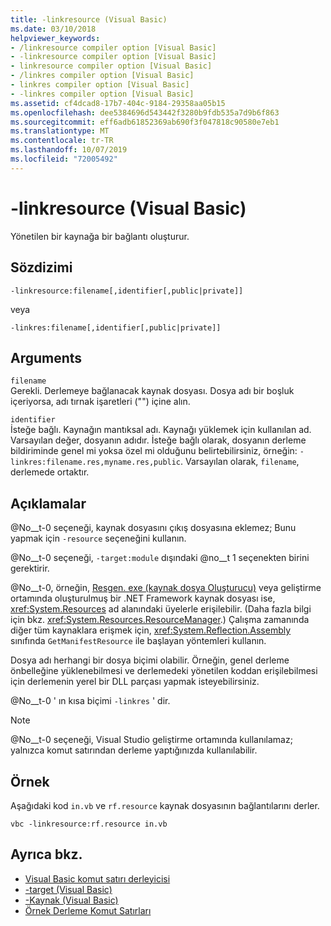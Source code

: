 ```yaml
---
title: -linkresource (Visual Basic)
ms.date: 03/10/2018
helpviewer_keywords:
- /linkresource compiler option [Visual Basic]
- -linkresource compiler option [Visual Basic]
- linkresource compiler option [Visual Basic]
- /linkres compiler option [Visual Basic]
- linkres compiler option [Visual Basic]
- -linkres compiler option [Visual Basic]
ms.assetid: cf4dcad8-17b7-404c-9184-29358aa05b15
ms.openlocfilehash: dee5384696d543442f3280b9fdb535a7d9b6f863
ms.sourcegitcommit: eff6adb61852369ab690f3f047818c90580e7eb1
ms.translationtype: MT
ms.contentlocale: tr-TR
ms.lasthandoff: 10/07/2019
ms.locfileid: "72005492"
---
```

# <a name="-linkresource-visual-basic"></a>-linkresource (Visual Basic)
Yönetilen bir kaynağa bir bağlantı oluşturur.  
  
## <a name="syntax"></a>Sözdizimi  
  
```console  
-linkresource:filename[,identifier[,public|private]]  
```

veya  

```console
-linkres:filename[,identifier[,public|private]]  
```  
  
## <a name="arguments"></a>Arguments  
 `filename`  
 Gerekli. Derlemeye bağlanacak kaynak dosyası. Dosya adı bir boşluk içeriyorsa, adı tırnak işaretleri ("") içine alın.  
  
 `identifier`  
 İsteğe bağlı. Kaynağın mantıksal adı. Kaynağı yüklemek için kullanılan ad. Varsayılan değer, dosyanın adıdır. İsteğe bağlı olarak, dosyanın derleme bildiriminde genel mi yoksa özel mi olduğunu belirtebilirsiniz, örneğin: `-linkres:filename.res,myname.res,public`. Varsayılan olarak, `filename`, derlemede ortaktır.  
  
## <a name="remarks"></a>Açıklamalar  
 @No__t-0 seçeneği, kaynak dosyasını çıkış dosyasına eklemez; Bunu yapmak için `-resource` seçeneğini kullanın.  
  
 @No__t-0 seçeneği, `-target:module` dışındaki @no__t 1 seçenekten birini gerektirir.  
  
 @No__t-0, örneğin, [Resgen. exe (kaynak dosya Oluşturucu)](../../../framework/tools/resgen-exe-resource-file-generator.md) veya geliştirme ortamında oluşturulmuş bir .NET Framework kaynak dosyası ise, <xref:System.Resources> ad alanındaki üyelerle erişilebilir. (Daha fazla bilgi için bkz. <xref:System.Resources.ResourceManager>.) Çalışma zamanında diğer tüm kaynaklara erişmek için, <xref:System.Reflection.Assembly> sınıfında `GetManifestResource` ile başlayan yöntemleri kullanın.  
  
 Dosya adı herhangi bir dosya biçimi olabilir. Örneğin, genel derleme önbelleğine yüklenebilmesi ve derlemedeki yönetilen koddan erişilebilmesi için derlemenin yerel bir DLL parçası yapmak isteyebilirsiniz.  
  
 @No__t-0 ' ın kısa biçimi `-linkres` ' dir.  
  
> [!NOTE]
> @No__t-0 seçeneği, Visual Studio geliştirme ortamında kullanılamaz; yalnızca komut satırından derleme yaptığınızda kullanılabilir.  
  
## <a name="example"></a>Örnek  
 Aşağıdaki kod `in.vb` ve `rf.resource` kaynak dosyasının bağlantılarını derler.  
  
```console  
vbc -linkresource:rf.resource in.vb  
```  
  
## <a name="see-also"></a>Ayrıca bkz.

- [Visual Basic komut satırı derleyicisi](../../../visual-basic/reference/command-line-compiler/index.md)
- [-target (Visual Basic)](../../../visual-basic/reference/command-line-compiler/target.md)
- [-Kaynak (Visual Basic)](../../../visual-basic/reference/command-line-compiler/resource.md)
- [Örnek Derleme Komut Satırları](../../../visual-basic/reference/command-line-compiler/sample-compilation-command-lines.md)
